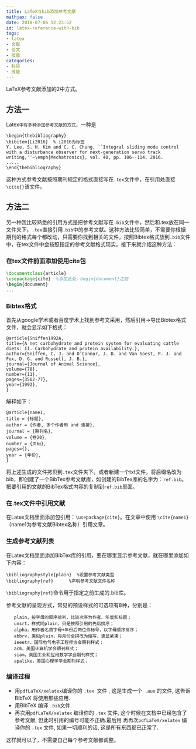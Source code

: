 ```yaml
---
title: LaTeX与bib添加参考文献
mathjax: false
date: 2018-07-06 12:23:52
id: latex-reference-with-bib
tags:
- latex
- 文献
- 论文
- 技能
categories:
- 科研
- 技能
---
```


LaTeX参考文献添加的2中方式。

<!---more--->

## 方法一

Latex`中有多种添加参考文献的方式`，一种是

```
\begin{thebibliography}
\bibitem{Li2016}  % i2016为标签
Y. Lee, S. H. Kim and C. C. Chung, ``Integral sliding mode control with a disturbance observer for next-generation servo track writing,''~\emph{Mechatronics}, vol. 40, pp. 106--114, 2016.
.....
\end{thebibliography}
```

这种方式参考文献按照期刊规定的格式直接写在`.tex`文件中，在引用处直接`\cite{}`该文件。 

## 方法二

另一种我比较熟悉的引用方式是把参考文献写在`.bib`文件中，然后和.tex放在同一文件夹下，`.tex`直接引用`.bib`中的参考文献。这种方法比较简单，不需要你根据期刊的格式每个都改动，只需要你找到相关的文件，按照Bibtex格式放到`.bib`文件中，在tex文件中会按照指定的参考文献格式现实。接下来就介绍这种方法：

### 在tex文件前面添加使用cite包

```latex
\documentclass{article}
\usepackage{cite}  %添加此处，begin{document}之前
\begin{document}
...
```

### Bibtex格式

首先从google学术或者百度学术上找到参考文采用，然后引用->导出Bibtex格式文件，就会显示如下格式：

```
@article{Sniffen1992A, 
title={A net carbohydrate and protein system for evaluating cattle diets: II. Carbohydrate and protein availability.}, 
author={Sniffen, C. J. and O’Connor, J. D. and Van Soest, P. J. and Fox, D. G. and Russell, J. B.}, 
journal={Journal of Animal Science}, 
volume={70}, 
number={11}, 
pages={3562-77}, 
year={1992}, 
} 
```

解释如下： 

```
@article{name1, 
title = {标题}, 
author = {作者, 多个作者用 and 连接}, 
journal = {期刊名}, 
volume = {卷20}, 
number = {页码}, 
pages={}, 
year = {年份}, 
}
```

将上述生成的文件拷贝到`.tex`文件夹下。或者新建一个txt文件，将后缀名改为bib，即创建了一个BibTex参考文献库，如创建的BibTex库的名字为：`ref.bib`。把要引用的文献的BibTex格式内容的复制到`ref.bib`里面。

### 在.tex文件中引用文献

在Latex文档里面添加包引用：`\usepackage{cite}`。在文章中使用 `\cite{name1}`（name1为参考文献Bibtex名称）引用文章。

### 生成参考文献列表

在Latex文档里面添加BibTex库的引用，要在哪里显示参考文献，就在哪里添加如下内容：

```
\bibliographystyle{plain}  %设置参考文献类型
\bibliography{ref}      %声明参考文献文件名称
```

`\bibliography{ref}`命令用于指定之前生成的.bib库。

参考文献的呈现方式，常见的预设样式的可选项有8种，分别是：

```
   plain，按字母的顺序排列，比较次序为作者、年度和标题；
   unsrt，样式同plain，只是按照引用的先后排序；
   alpha，用作者名首字母+年份后两位作标号，以字母顺序排序；
   abbrv，类似plain，将月份全拼改为缩写，更显紧凑；
   ieeetr，国际电气电子工程师协会期刊样式；
   acm，美国计算机学会期刊样式；
   siam，美国工业和应用数学学会期刊样式；
   apalike，美国心理学学会期刊样式；
```

### 编译过程

- 用`pdfLaTeX/xelatex`编译你的 `.tex `文件 , 这是生成一个` .aux` 的文件, 这告诉 BibTeX 将使用那些应用.
- 用BibTeX 编译 `.bib`文件.
- 再次用`pdfLaTeX/xelatex` 编译你的 `.tex` 文件, 这个时候在文档中已经包含了参考文献, 但此时引用的编号可能不正确.最后用 再再次`pdfLaTeX/xelatex` 编译你的 `.tex` 文件, 如果一切顺利的话, 这是所有东西都已正常了.

这样就可以了，不需要自己每个参考文献都调整。